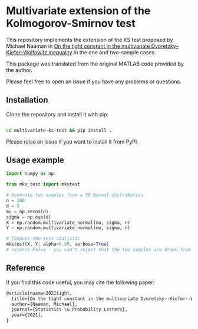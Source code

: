 # Multivariate extension of the Kolmogorov-Smirnov test

This repository implements the extension of the KS test proposed by Michael Naaman in 
[On the tight constant in the multivariate Dvoretzky–Kiefer–Wolfowitz inequality](https://www.sciencedirect.com/science/article/pii/S016771522100050X/pdf)
in the one and two-sample cases.

This package was translated from the original MATLAB code provided by the author.

Please feel free to open an issue if you have any problems or questions.

## Installation

Clone the repository and install it with pip:

```bash

cd multivariate-ks-test && pip install .
```

Please raise an issue if you want to install it from PyPI.

## Usage example

```python
import numpy as np

from mks_test import mkstest

# Generate two samples from a 5D Normal distribution
n = 100
d = 5
mu = np.zeros(d)
sigma = np.eye(d)
X = np.random.multivariate_normal(mu, sigma, n)
Y = np.random.multivariate_normal(mu, sigma, n)

# Compute the test statistic
mkstest(X, Y, alpha=0.05, verbose=True)
# returns False - you can't reject that the two samples are drawn from the same distribution
```

## Reference

If you find this code useful, you may cite the following paper:

```latex
@article{naaman2021tight,
  title={On the tight constant in the multivariate Dvoretzky--Kiefer--Wolfowitz inequality},
  author={Naaman, Michael},
  journal={Statistics \& Probability Letters},
  year={2021},
}
```
